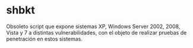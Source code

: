 # shbkt
Obsoleto script que expone sistemas XP, Windows Server 2002, 2008, Vista y 7 a distintas vulnerabilidades, con el objeto de realizar pruebas de penetración en estos sistemas.
